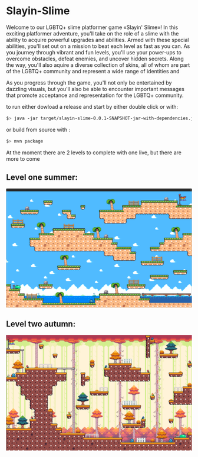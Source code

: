 # Slayin-Slime

Welcome to our LGBTQ+ slime platformer game «Slayin' Slime»! In this exciting platformer
adventure, you'll take on the role of a slime with the ability to acquire powerful upgrades and
abilities. Armed with these special abilities, you'll set out on a mission to beat each level as
fast as you can. As you journey through vibrant and fun levels, you'll use your power-ups to
overcome obstacles, defeat enemies, and uncover hidden secrets. Along the way, you'll also
aquire a diverse collection of skins, all of whom are part of the LGBTQ+ community and
represent a wide range of identities and

As you progress through the game, you'll not only be entertained by dazzling visuals, but you'll
also be able to encounter important messages that promote acceptance and representation
for the LGBTQ+ community.

to run either dowload a release and start by either double click or with:
```bash
$> java -jar target/slayin-slime-0.0.1-SNAPSHOT-jar-with-dependencies.jar
```

or build from source with :
```bash
$> mvn package
```

At the moment there are 2 levels to complete with one live, but there are more to come

## Level one summer:
![alt screenshot level one summer](/doc/img/level-one.png)
## Level two autumn:
![alt screenshot level two autumn](/doc/img/level-two.png)